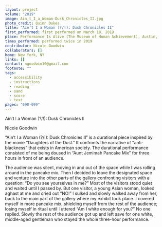 ```yaml
---
layout: project
volume: "2019"
image: Ain_t_I_a_Woman-Dusk_Chronicles_II.jpg
photo_credit: Quinn Dukes
title: "Ain’t I a Woman (?/!): Dusk Chronicles II"
first_performed: first performed on March 18, 2019
place: Performance Is Alive (The Museum of Human Achievement), Austin, TX
times_performed: performed twice in 2019
contributor: Nicole Goodwin
collaborators: []
home: New York, NY
links: []
contact: ngoodwin10@gmail.com
footnote: ""
tags:
  - accessibility
  - instructions
  - reading
  - sand
  - score
  - text
pages: "098-099"
---
```


Ain’t I a Woman (?/!): Dusk Chronicles II

Nicole Goodwin

“Ain’t I a Woman (?/!): Dusk Chronicles II” is a durational piece inspired by the movie “Daughters of the Dust.” It confronts the narrative of “anti-blackness” that exists in American society. The durational performance consisted of me being doused in “Aunt Jemimah Pancake Mix” for three hours in front of an audience.

The audience was silent, moving in and out of the space while I was rolling around in the pancake mix. Then I decided to leave the designated space and venture into the other parts of the gallery confronting visitors with a question: “Do you see yourselves in me?” Most of the visitors stood quiet and waited until I passed by. But one visitor, a young Asian woman, looked aghast at me and cried out “NO!” I sulked and slowly walked away from her, back to the main part of the gallery where my exhibit took place. I covered myself in more pancake mix, shielding myself from the rest of the audience; losing myself in ritual until I uttered “Am I white enough for you?” No one replied. Slowly the rest of the audience got up and left save for one white, middle-aged gentleman who stayed the whole three-hour performance.
